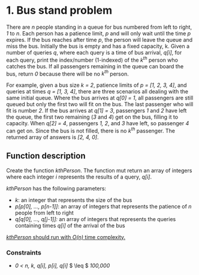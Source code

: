 # 1. Bus stand problem

There are *n* people standing in a queue for bus numbered from left to right, *1* to *n*. Each person has a patience limit, *p* and will only wait until the time *p* expires. If the bus reaches after time *p*, the person will leave the queue and miss the bus. Initially the bus is empty and has a fixed capacity, k. Given a number of queries *q*, where each query is a time of bus arrival, *q[i]*, for each query, print the index/number (1-indexed) of the *k<sup>th</sup>* person who catches the bus. If all passengers remaining in the queue can board the bus, return *0* because there will be no *k<sup>th</sup>* person.  

For example, given a bus size *k = 2*, patience limits of *p = [1, 2, 3, 4]*, and queries at times *q = [1, 3, 4]*, there are three scenarios all dealing with the same initial queue. Where the bus arrives at *q[0] = 1*, all passengers are still queued but only the first two will fit on the bus. The last passenger who will fit is number *2*. If the bus arrives at *q[1] = 3*, passengers *1* and *2* have left the queue, the first two remaining (*3* and *4*) get on the bus, filling it to capacity.  When *q[2] = 4*, passengers *1, 2*, and *3* have left, so passenger *4* can get on. Since the bus is not filled, there is no *k<sup>th</sup>* passenger. The returned array of answers is *[2, 4, 0]*. 

## Function description

Create the function *kthPerson*. The function mut return an array of integers where each integer *i* represents the results of a query, *q[i]*. 

*kthPerson* has the following parameters:

* *k*: an integer that represents the size of the bus
* *p[p[0], ..., p[n-1]]*: an array of integers that represents the patience of *n* people from left to right
* *q[q[0], ..., q[j-1]]:* an array of integers that represents the queries containing times *q[i]* of the arrival of the bus

<u>*kthPerson* should run with *O(n)* time complexity.</u>

### Constraints

* *0 < n, k, q[i], p[i], q[i]* $ \leq $ *100,000*
